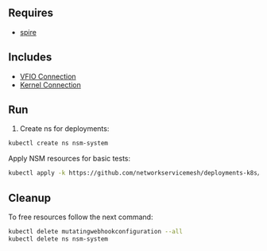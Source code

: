 ## Requires

- [spire](../spire)

## Includes

- [VFIO Connection](../use-cases/Vfio2Noop)
- [Kernel Connection](../use-cases/SriovKernel2Noop)

## Run

1. Create ns for deployments:
```bash
kubectl create ns nsm-system
```

Apply NSM resources for basic tests:
```bash
kubectl apply -k https://github.com/networkservicemesh/deployments-k8s/examples/sriov?ref=55c92a7b1025e27460ff9a41bacefb06ccc41149
```

## Cleanup

To free resources follow the next command:
```bash
kubectl delete mutatingwebhookconfiguration --all
kubectl delete ns nsm-system
```
